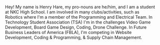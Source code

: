 Hey! My name is Henry Hare, my pro-nouns are he/him, and I am a student at NKC High School. I am involved in many clubs/activities, such as Robotics where I'm a member of the Programming and Electrical Team. In Technology Student Association (TSA) I'm in the challenges Video Game Development, Board Game Design, Coding, Drone Challenge. In Future Business Leaders of America (FBLA), I'm competing in Website Development, Coding & Programming, & Supply Chain Management.
